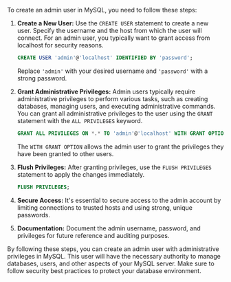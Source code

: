 To create an admin user in MySQL, you need to follow these steps:

1. **Create a New User:**
   Use the `CREATE USER` statement to create a new user. Specify the username and the host from which the user will connect. For an admin user, you typically want to grant access from localhost for security reasons.

   ```sql
   CREATE USER 'admin'@'localhost' IDENTIFIED BY 'password';
   ```

   Replace `'admin'` with your desired username and `'password'` with a strong password.

2. **Grant Administrative Privileges:**
   Admin users typically require administrative privileges to perform various tasks, such as creating databases, managing users, and executing administrative commands. You can grant all administrative privileges to the user using the `GRANT` statement with the `ALL PRIVILEGES` keyword.

   ```sql
   GRANT ALL PRIVILEGES ON *.* TO 'admin'@'localhost' WITH GRANT OPTION;
   ```

   The `WITH GRANT OPTION` allows the admin user to grant the privileges they have been granted to other users.

3. **Flush Privileges:**
   After granting privileges, use the `FLUSH PRIVILEGES` statement to apply the changes immediately.

   ```sql
   FLUSH PRIVILEGES;
   ```

4. **Secure Access:**
   It's essential to secure access to the admin account by limiting connections to trusted hosts and using strong, unique passwords.

5. **Documentation:**
   Document the admin username, password, and privileges for future reference and auditing purposes.

By following these steps, you can create an admin user with administrative privileges in MySQL. This user will have the necessary authority to manage databases, users, and other aspects of your MySQL server. Make sure to follow security best practices to protect your database environment.
